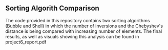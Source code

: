 ## Sorting Algorith Comparison

The code provided in this repository contains two sorting algorithms (Bubble and Shell) in which the number of inversions and the Chebyshev's distance is being compared with increasing number of elements. The final results, as well as visuals showing this analysis can be found in project6_report.pdf
